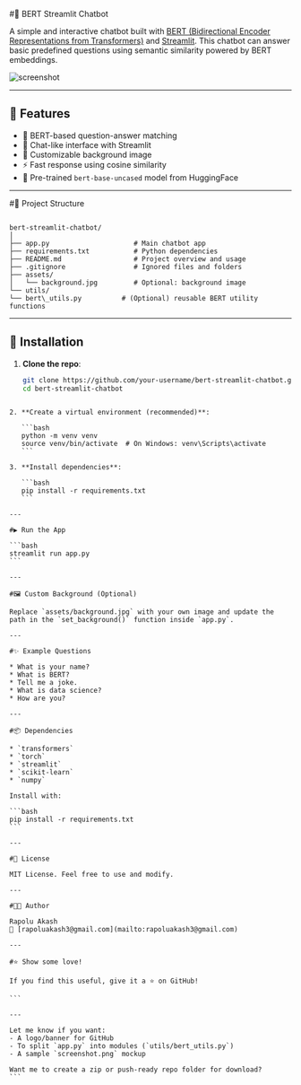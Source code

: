 


#🤖 BERT Streamlit Chatbot

A simple and interactive chatbot built with [BERT (Bidirectional Encoder Representations from Transformers)](https://github.com/google-research/bert) and [Streamlit](https://streamlit.io). This chatbot can answer basic predefined questions using semantic similarity powered by BERT embeddings.

![screenshot](assets/screenshot.png)  <!-- Optional: add your app screenshot -->

---

## 🚀 Features

- 🤖 BERT-based question-answer matching
- 💬 Chat-like interface with Streamlit
- 🎨 Customizable background image
- ⚡ Fast response using cosine similarity
- 🧠 Pre-trained `bert-base-uncased` model from HuggingFace

---

#📁 Project Structure

```

bert-streamlit-chatbot/
│
├── app.py                     # Main chatbot app
├── requirements.txt           # Python dependencies
├── README.md                  # Project overview and usage
├── .gitignore                 # Ignored files and folders
├── assets/
│   └── background.jpg         # Optional: background image
└── utils/
└── bert\_utils.py          # (Optional) reusable BERT utility functions

````

---

## 🔧 Installation

1. **Clone the repo**:
   ```bash
   git clone https://github.com/your-username/bert-streamlit-chatbot.git
   cd bert-streamlit-chatbot
````

2. **Create a virtual environment (recommended)**:

   ```bash
   python -m venv venv
   source venv/bin/activate  # On Windows: venv\Scripts\activate
   ```

3. **Install dependencies**:

   ```bash
   pip install -r requirements.txt
   ```

---

#▶️ Run the App

```bash
streamlit run app.py
```

---

#🖼️ Custom Background (Optional)

Replace `assets/background.jpg` with your own image and update the path in the `set_background()` function inside `app.py`.

---

#✨ Example Questions

* What is your name?
* What is BERT?
* Tell me a joke.
* What is data science?
* How are you?

---

#📦 Dependencies

* `transformers`
* `torch`
* `streamlit`
* `scikit-learn`
* `numpy`

Install with:

```bash
pip install -r requirements.txt
```

---

#📜 License

MIT License. Feel free to use and modify.

---

#👨‍💻 Author

Rapolu Akash
📧 [rapoluakash3@gmail.com](mailto:rapoluakash3@gmail.com)

---

#⭐ Show some love!

If you find this useful, give it a ⭐ on GitHub!

```

---

Let me know if you want:
- A logo/banner for GitHub
- To split `app.py` into modules (`utils/bert_utils.py`)
- A sample `screenshot.png` mockup

Want me to create a zip or push-ready repo folder for download?
```
